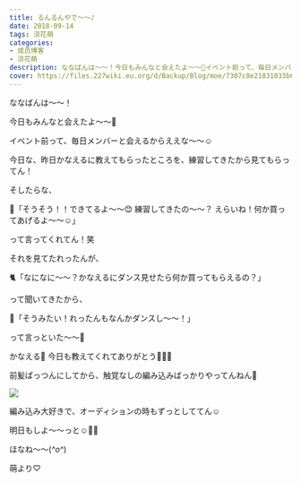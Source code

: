 ```yaml
---
title: るんるんやで〜〜♪
date: 2018-09-14
tags: 涼花萌
categories: 
- 成员博客
- 涼花萌
description: ななばんは〜〜！今日もみんなと会えたよ〜〜💓イベント前って、毎日メンバーと会えるからええな〜〜☺️今日な、昨日かなえるに教えてもらったところを、練習してき...
cover: https://files.227wiki.eu.org/d/Backup/Blog/moe/7307c8e21831033b671dade847418.jpg 
---
```






ななばんは〜〜！




今日もみんなと会えたよ〜〜💓



イベント前って、毎日メンバーと会えるからええな〜〜☺️








今日な、昨日かなえるに教えてもらったところを、練習してきたから見てもらってん！







そしたらな、



🌷「そうそう！！できてるよ〜〜😊 練習してきたの〜〜？ えらいね！何か買ってあげるよ〜〜☺️」



って言ってくれてん！笑





それを見てたれったんが、



🐈「なになに〜〜？かなえるにダンス見せたら何か買ってもらえるの？」




って聞いてきたから、




🐥「そうみたい！れったんもなんかダンスし〜〜！」



って言っといた〜〜🤗






かなえる💓
今日も教えてくれてありがとう💓💓💓













前髪ぱっつんにしてから、触覚なしの編み込みばっかりやってんねん🙈



![](https://files.227wiki.eu.org/d/Backup/Blog/moe/7307c8e21831033b671dade847418.jpg)









編み込み大好きで、オーディションの時もずっとしててん☺️






明日もしよ〜〜っと☺️💓💓






ほなね〜〜(*^o^*)


萌より♡


